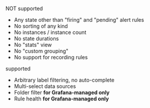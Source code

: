 NOT supported

- Any state other than "firing" and "pending" alert rules
- No sorting of any kind
- No instances / instance count
- No state durations
- No "stats" view
- No "custom grouping"
- No support for recording rules

supported

- Arbitrary label filtering, no auto-complete
- Multi-select data sources
- Folder filter **for Grafana-managed only**
- Rule health **for Grafana-managed only**
